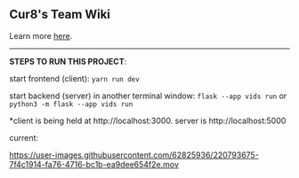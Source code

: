 ## Cur8's Team Wiki
Learn more [here](https://github.com/StanfordCS194/win2023-team9/wiki).

-------
**STEPS TO RUN THIS PROJECT**:

start frontend (client): 
`yarn run dev`

start backend (server) in another terminal window: 
`flask --app vids run`
or 
`python3 -m flask --app vids run`

*client is being held at http://localhost:3000. server is http://localhost:5000

current:

https://user-images.githubusercontent.com/62825936/220793675-7f4c1914-fa76-4716-bc1b-ea9dee654f2e.mov

